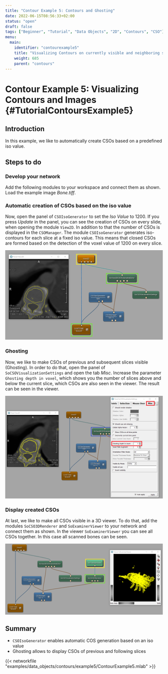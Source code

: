 ```yaml
---
title: "Contour Example 5: Contours and Ghosting"
date: 2022-06-15T08:56:33+02:00
status: "open"
draft: false
tags: ["Beginner", "Tutorial", "Data Objects", "2D", "Contours", "CSO"]
menu: 
  main:
    identifier: "contourexample5"
    title: "Visualizing Contours on currently visible and neighboring slices (ghosting)"
    weight: 685
    parent: "contours"
---
```

# Contour Example 5: Visualizing Contours and Images {#TutorialContoursExample5}
## Introduction

In this example, we like to automatically create CSOs based on a predefined iso value. 

## Steps to do
### Develop your network
Add the following modules to your workspace and connect them as shown.
Load the example image *Bone.tiff*.

### Automatic creation of CSOs based on the iso value
Now, open the panel of `CSOIsoGenerator` to set the *Iso Value* to 1200. If you press *Update* in
the panel, you can see the creation of CSOs on every slide, when opening
the module `View2D`. In addition to that the number of CSOs is displayed in the `CSOManager`. The module
`CSOIsoGenerator` generates iso-contours for each slice at a fixed iso
value. This means that closed CSOs are formed based on the detection of the
voxel value of 1200 on every slice.

![Data Objects Contours Example 5](/images/tutorials/dataobjects/contours/DO5_02.png "Data Objects Contours Example 5")

### Ghosting
Now, we like to make CSOs of previous and subsequent slices visible (Ghosting). In
order to do that, open the panel of `SoCSOVisualizationSettings` and
open the tab *Misc*. Increase the parameter `Ghosting depth in voxel`,
which shows you the number of slices above and below the current slice,
which CSOs are also seen in the viewer. The result can be seen in the
viewer.

![Ghosting](/images/tutorials/dataobjects/contours/DO5_04.png "Ghosting")

### Display created CSOs
At last, we like to make all CSOs visible in a 3D viewer. To do that,
add the modules `SoCSO3DRenderer` and `SoExaminerViewer` to your network
and connect them as shown. In the viewer `SoExaminerViewer` you can see
all CSOs together. In this case all scanned bones can be seen.

![CSOs in 3D View](/images/tutorials/dataobjects/contours/DO5_05.png "CSOs in 3D View")

## Summary
* `CSOIsoGenerator` enables automatic COS generation based on an iso value
* Ghosting allows to display CSOs of previous and following slices

{{< networkfile "examples/data_objects/contours/example5/ContourExample5.mlab" >}}

 [//]: <> (MVL-682)